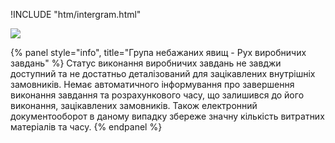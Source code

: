 !INCLUDE "htm/intergram.html"

![](https://chart.googleapis.com/chart?chs=180x180&amp;cht=qr&amp;chl=https://rep-a.treba.ml/Ruh-virobnichih-zavdan.html)


{% panel style="info", title="Група небажаних явищ - Рух виробничих завдань" %}
Статус виконання виробничих завдань не завджи доступний та не достатньо деталізований для зацікавлених внутрішніх замовників. Немає автоматичного інформування про завершення виконання завдання та розрахункового часу, що залишився до його виконання, зацікавлених замовників. Також електронний документооборот в даному випадку збереже значну кількість витратних матеріалів та часу.
{% endpanel %}